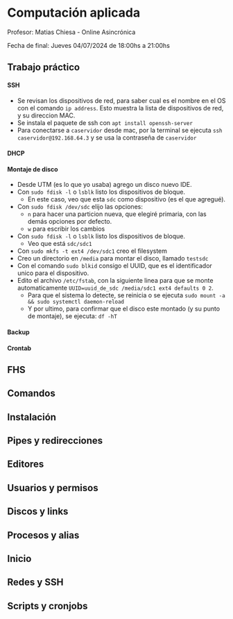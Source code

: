 # Computación aplicada
Profesor: Matias Chiesa - Online Asincrónica

Fecha de final: Jueves 04/07/2024 de 18:00hs a 21:00hs 

## Trabajo práctico
#### SSH
* Se revisan los dispositivos de red, para saber cual es el nombre en el OS con el comando `ip address`. Esto muestra la lista de dispositivos de red, y su direccion MAC. 
* Se instala el paquete de ssh con `apt install openssh-server`
* Para conectarse a `caservidor` desde mac, por la terminal se ejecuta `ssh caservidor@192.168.64.3` y se usa la contraseña de `caservidor`
#### DHCP

#### Montaje de disco
* Desde UTM (es lo que yo usaba) agrego un disco nuevo IDE.
* Con `sudo fdisk -l` o `lsblk` listo los dispositivos de bloque.
  * En este caso, veo que esta `sdc` como dispositivo (es el que agregué).
* Con `sudo fdisk /dev/sdc` elijo las opciones:
  * `n` para hacer una particion nueva, que elegiré primaria, con las demás opciones por defecto.
  * `w` para escribir los cambios
* Con `sudo fdisk -l` o `lsblk` listo los dispositivos de bloque.
  * Veo que está `sdc/sdc1`
* Con `sudo mkfs -t ext4 /dev/sdc1` creo el filesystem
* Creo un directorio en `/media` para montar el disco, llamado `testsdc` 
* Con el comando `sudo blkid` consigo el UUID, que es el identificador unico para el dispositivo.
* Edito el archivo `/etc/fstab`, con la siguiente linea para que se monte automaticamente `UUID=uuid_de_sdc /media/sdc1 ext4 defaults 0 2`.
  * Para que el sistema lo detecte, se reinicia o se ejecuta `sudo mount -a && sudo systemctl daemon-reload`
  * Y por ultimo, para confirmar que el disco este montado (y su punto de montaje), se ejecuta: `df -hT`
#### Backup
#### Crontab

## FHS
## Comandos
## Instalación
## Pipes y redirecciones
## Editores
## Usuarios y permisos
## Discos y links
## Procesos y alias
## Inicio
## Redes y SSH
## Scripts y cronjobs